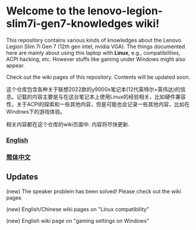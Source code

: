 # Welcome to the lenovo-legion-slim7i-gen7-knowledges wiki!



This repository contains various kinds of knowledges about the Lenovo Legion Slim 7i Gen 7 (12th gen intel, nvidia VGA). 
The things documented here are mainly about using this laptop with **Linux**, e.g., compatibilities, ACPI hacking, etc. 
However stuffs like gaming under Windows might also appear.

Check out the wiki pages of this repository. Contents will be updated soon.


这个仓库包含各种关于联想2022款的y9000x笔记本(12代英特尔+英伟达)的信息。记载的内容主要是与在这台笔记本上使用Linux的经验相关，比如硬件兼容性，关于ACPI的探索和一些其他内容，但是可能也会记录一些其他内容，比如在Windows下的游戏体验。

相关内容都在这个仓库的wiki页面中. 内容将尽快更新. 

### [English](https://github.com/xuwd1/lenovo-legion-slim7i-gen7-knowledges/wiki/Home-English)
### [简体中文](https://github.com/xuwd1/lenovo-legion-slim7i-gen7-knowledges/wiki/%E4%B8%BB%E9%A1%B5-%E7%AE%80%E4%BD%93%E4%B8%AD%E6%96%87)


## Updates
(new) The speaker problem has been solved! Please check out the wiki pages

(new) English/Chinese wiki pages on "Linux compatibility"

(new) English wiki page on "gaming settings on Windows"
